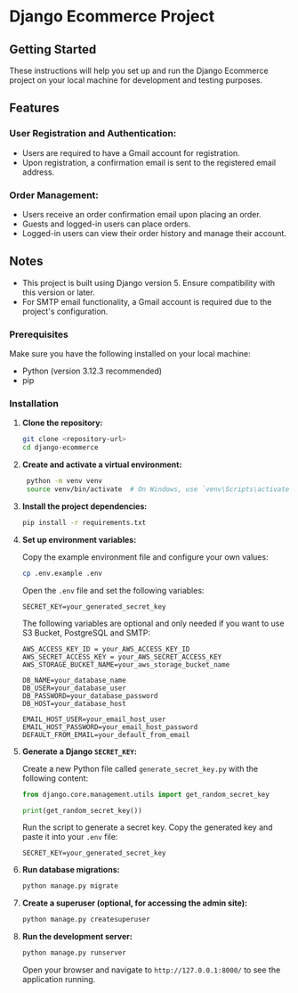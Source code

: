 # Django Ecommerce Project

## Getting Started

These instructions will help you set up and run the Django Ecommerce project on your local machine for development and testing purposes.

## Features

### User Registration and Authentication:

- Users are required to have a Gmail account for registration.
- Upon registration, a confirmation email is sent to the registered email address.

### Order Management:

- Users receive an order confirmation email upon placing an order.
- Guests and logged-in users can place orders.
- Logged-in users can view their order history and manage their account.

## Notes

- This project is built using Django version 5. Ensure compatibility with this version or later.
- For SMTP email functionality, a Gmail account is required due to the project's configuration.

### Prerequisites

Make sure you have the following installed on your local machine:

- Python (version 3.12.3 recommended)
- pip

### Installation

1. **Clone the repository:**

   ```bash
   git clone <repository-url>
   cd django-ecommerce

   ```

2. **Create and activate a virtual environment:**

   ```bash
    python -m venv venv
    source venv/bin/activate  # On Windows, use `venv\Scripts\activate`
   ```

3. **Install the project dependencies:**

   ```bash
   pip install -r requirements.txt
   ```

4. **Set up environment variables:**

   Copy the example environment file and configure your own values:

   ```bash
   cp .env.example .env
   ```

   Open the `.env` file and set the following variables:

   ```plaintext
   SECRET_KEY=your_generated_secret_key
   ```

   The following variables are optional and only needed if you want to use S3 Bucket, PostgreSQL and SMTP:

   ```plaintext
   AWS_ACCESS_KEY_ID = your_AWS_ACCESS_KEY_ID
   AWS_SECRET_ACCESS_KEY = your_AWS_SECRET_ACCESS_KEY
   AWS_STORAGE_BUCKET_NAME=your_aws_storage_bucket_name

   DB_NAME=your_database_name
   DB_USER=your_database_user
   DB_PASSWORD=your_database_password
   DB_HOST=your_database_host

   EMAIL_HOST_USER=your_email_host_user
   EMAIL_HOST_PASSWORD=your_email_host_password
   DEFAULT_FROM_EMAIL=your_default_from_email

   ```

5. **Generate a Django `SECRET_KEY`:**

   Create a new Python file called `generate_secret_key.py` with the following content:

   ```python
   from django.core.management.utils import get_random_secret_key

   print(get_random_secret_key())
   ```

   Run the script to generate a secret key.
   Copy the generated key and paste it into your `.env` file:

   ```plaintext
   SECRET_KEY=your_generated_secret_key

   ```

6. **Run database migrations:**

   ```bash
   python manage.py migrate
   ```

7. **Create a superuser (optional, for accessing the admin site):**

   ```bash
   python manage.py createsuperuser
   ```

8. **Run the development server:**

   ```bash
   python manage.py runserver
   ```

   Open your browser and navigate to `http://127.0.0.1:8000/` to see the application running.
